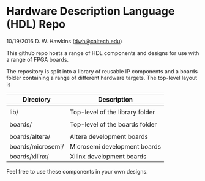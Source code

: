 # Hardware Description Language (HDL) Repo

10/19/2016 D. W. Hawkins (dwh@caltech.edu)

This github repo hosts a range of HDL components and designs for use with a range of FPGA boards.

The repository is split into a library of reusable IP components and a boards folder containing a range of different hardware targets. The top-level layout is

| Directory         | Description                     |
| ----------------- | ------------------------------- |
|                   |                                 |
| lib/              | Top-level of the library folder |
|                   |                                 |
| boards/           | Top-level of the boards folder  |
|                   |                                 |
| boards/altera/    | Altera development boards       |
| boards/microsemi/ | Microsemi development boards    |
| boards/xilinx/    | Xilinx development boards       |


Feel free to use these components in your own designs.
